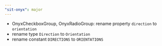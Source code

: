 ```yaml
---
"sit-onyx": major
---
```


- OnyxCheckboxGroup, OnyxRadioGroup: rename property `direction` to `orientation`
- rename type `Direction` to `Orientation`
- rename constant `DIRECTIONS` to `ORIENTATIONS`
